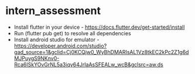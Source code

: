 # intern_assessment

- Install flutter in your device - https://docs.flutter.dev/get-started/install
- Run (flutter pub get) to resolve all dependencies
- Install android studio for emulator - https://developer.android.com/studio?gad_source=1&gclid=Cj0KCQjw0_WyBhDMARIsAL1Vz8tkEC2kPc2Z1g6dMJPuygS9NKnv0-Rca6ISkYOvGrNL5a3iqy64JrIaAsSFEALw_wcB&gclsrc=aw.ds
